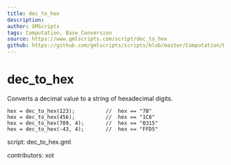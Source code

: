 ```yaml
---
title: dec_to_hex
description: 
author: GMScripts
tags: Computation, Base_Conversion
source: https://www.gmlscripts.com/script/dec_to_hex
github: https://github.com/gmlscripts/scripts/blob/master/Computation/Base_Conversion/dec_to_hex.gml
---
```


dec_to_hex
==========

Converts a decimal value to a string of hexadecimal digits.

    hex = dec_to_hex(123);          //  hex == "7B"
    hex = dec_to_hex(456);          //  hex == "1C8"
    hex = dec_to_hex(789, 4);       //  hex == "0315"
    hex = dec_to_hex(-43, 4);       //  hex == "FFD5"

script: dec_to_hex.gml

contributors: xot
